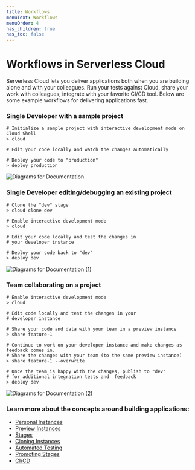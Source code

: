 ```yaml
---
title: Workflows
menuText: Workflows
menuOrder: 4
has_children: true
has_toc: false
---
```


# Workflows in Serverless Cloud

Serverless Cloud lets you deliver applications both when you are building alone and with your colleagues. Run your tests against Cloud, share your work with colleagues, integrate with your favorite CI/CD tool. Below are some example workflows for  delivering applications fast. 

### Single Developer with a sample project

```
# Initialize a sample project with interactive development mode on Cloud Shell
> cloud

# Edit your code locally and watch the changes automatically

# Deploy your code to "production"
> deploy production
```
![Diagrams for Documentation](https://user-images.githubusercontent.com/85096820/134012759-0fe45c42-e37b-4080-923b-ec0bc308b70a.png)


### Single Developer editing/debugging an existing project

```
# Clone the "dev" stage
> cloud clone dev

# Enable interactive development mode
> cloud

# Edit your code locally and test the changes in
# your developer instance

# Deploy your code back to "dev"
> deploy dev
```

![Diagrams for Documentation (1)](https://user-images.githubusercontent.com/85096820/134012958-98271f98-8586-40ef-86e7-8b5ce388e5ec.png)


### Team collaborating on a project

```
# Enable interactive development mode
> cloud

# Edit code locally and test the changes in your
# developer instance

# Share your code and data with your team in a preview instance
> share feature-1

# Continue to work on your developer instance and make changes as feedback comes in.
# Share the changes with your team (to the same preview instance)
> share feature-1 --overwrite

# Once the team is happy with the changes, publish to "dev"
# for additional integration tests and  feedback
> deploy dev
```

![Diagrams for Documentation (2)](https://user-images.githubusercontent.com/85096820/134012984-970873c5-0952-418e-9125-a0b99a5cc3bd.png)


### Learn more about the concepts around building applications:

- [Personal Instances](/cloud/docs/workflows/personal-instances)
- [Preview Instances](/cloud/docs/workflows/preview-instances)
- [Stages](/cloud/docs/workflows/stages)
- [Cloning Instances](/cloud/docs/workflows/cloning)
- [Automated Testing](/cloud/docs/workflows/testing)
- [Promoting Stages](/cloud/docs/workflows/promoting-stages)
- [CI/CD](/cloud/docs/workflows/cicd)
